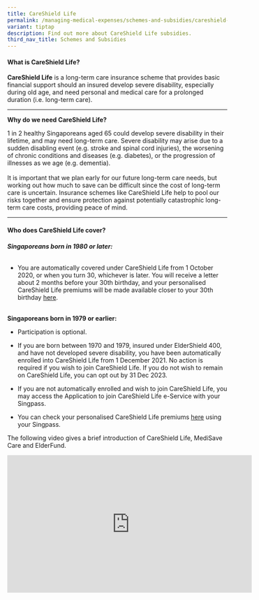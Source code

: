 ```yaml
---
title: CareShield Life
permalink: /managing-medical-expenses/schemes-and-subsidies/careshield-life/
variant: tiptap
description: Find out more about CareShield Life subsidies.
third_nav_title: Schemes and Subsidies
---
```

<h4><strong>What is CareShield Life?</strong></h4><p><strong>CareShield Life</strong> is a long-term care insurance scheme that provides basic financial support should an insured develop severe disability, especially during old age, and need personal and medical care for a prolonged duration (i.e. long-term care).</p><hr><p><strong>Why do we need CareShield Life?</strong></p><p>1 in 2 healthy Singaporeans aged 65 could develop severe disability in their lifetime, and may need long-term care. Severe disability may arise due to a sudden disabling event (e.g. stroke and spinal cord injuries), the worsening of chronic conditions and diseases (e.g. diabetes), or the progression of illnesses as we age (e.g. dementia).<br><br>It is important that we plan early for our future long-term care needs, but working out how much to save can be difficult since the cost of long-term care is uncertain. Insurance schemes like CareShield Life help to pool our risks together and ensure protection against potentially catastrophic long-term care costs, providing peace of mind.</p><hr><h4><strong>Who does CareShield Life cover?</strong></h4><h6><strong>Singaporeans born in 1980 or later:</strong></h6><ul data-tight="true" class="tight"><li><p>You are automatically covered under CareShield Life from 1 October 2020, or when you turn 30, whichever is later. You will receive a letter about 2 months before your 30th birthday, and your personalised CareShield Life premiums will be made available closer to your 30th birthday <a href="https://www.careshieldlife.gov.sg/eservices/careshield-life/my-policy.html" rel="noopener noreferrer nofollow" target="_blank">here</a>.</p></li></ul><p><a rel="noopener noreferrer nofollow" target="_blank"><br></a><strong>Singaporeans born in 1979 or earlier:</strong></p><ul data-tight="true" class="tight"><li><p>Participation is optional.</p></li><li><p>If you are born between 1970 and 1979, insured under ElderShield 400, and have not developed severe disability, you have been automatically enrolled into CareShield Life from 1 December 2021. No action is required if you wish to join CareShield Life. If you do not wish to remain on CareShield Life, you can opt out by 31 Dec 2023.&nbsp;</p></li><li><p>If you are not automatically enrolled and wish to join CareShield Life, you may access the Application to join CareShield Life e-Service with your Singpass. </p></li><li><p>You can check your personalised CareShield Life premiums <a href="https://www.careshieldlife.gov.sg/eservices/careshield-life/check-my-premium.html" rel="noopener noreferrer nofollow" target="_blank"><u>here</u></a>&nbsp;using your Singpass.</p></li></ul><p>The following video gives a brief introduction of CareShield Life, MediSave Care and ElderFund.</p><div class="iframe-wrapper"><iframe height="315" width="560" allowfullscreen="true" frameborder="0" src="https://www.youtube.com/embed/kblBnfw0rek?si=iMOGDYksiQRN4bLS"></iframe></div><p></p>